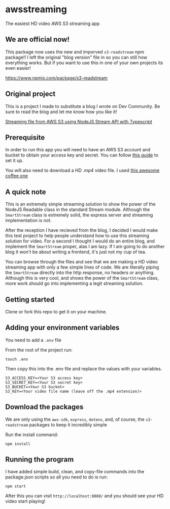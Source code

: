 # awsstreaming
The easiest HD video AWS S3 streaming app

## We are official now!

This package now uses the new and imporved `s3-readstream` npm package!! I left the original "blog version" file in so you can still how everything works. But if you want to use this in one of your own projects its even easier!

https://www.npmjs.com/package/s3-readstream

## Original project

This is a project I made to substitute a blog I wrote on Dev Community. Be sure to read the blog and let me know how you like it!

[Streaming file from AWS S3 using NodeJS Stream API with Typescript](https://dev.to/about14sheep/streaming-data-from-aws-s3-using-nodejs-stream-api-and-typescript-3dj0)

## Prerequisite

In order to run this app you will need to have an AWS S3 account and bucket to obtain your access key and secret.
You can follow [this guide](https://docs.aws.amazon.com/AmazonS3/latest/userguide/setting-up-s3.html) to set it up.

You will also need to download a HD .mp4 video file. I used [this awesome coffee one](https://www.videezy.com/food-and-drink/80-coffee-cup-stock-video-in-high-definition)

## A quick note

This is an extremely simple streaming solution to show the power of the NodeJS Readable class in the standard Stream module. 
Although the `SmartStream` class is extremely solid, the express server and streaming implementation is not.

After the reception I have recieved from the blog, I decided I would make this test project to help people understand how to use this streaming solution for video.
For a second I thought I would do an entire blog, and implement the `SmartStream` proper, alas I am lazy. If I am going to do another blog it won't be about writing a frontend, it's just not my cup of tea.

You can browse through the files and see that we are making a HD video streaming app with only a few simple lines of code.
We are literally piping the `SmartStream` directly into the http response, no headers or anything.
Although this is very cool, and shows the power of the `SmartStream` class, more work should go into implementing a legit streaming solution.

## Getting started

Clone or fork this repo to get it on your machine.

## Adding your environment variables

You need to add a `.env` file

From the root of the project run:
```
touch .env
```

Then copy this into the .env file and replace the values with your variables.

```
S3_ACCESS_KEY=<Your S3 access key>
S3_SECRET_KEY=<Your S3 secret key>
S3_BUCKET=<Your S3 bucket>
S3_KEY=<Your video file name (leave off the .mp4 extension)>
```

## Download the packages

We are only using the `aws-sdk`, `express`, `dotenv`, and, of course, the `s3-readstream` packages to keep it incredibly simple

Run the install command:
```
npm install
```

## Running the program

I have added simple build, clean, and copy-file commands into the package.json scripts so all you need to do is run:
```
npm start
```

After this you can visit `http://localhost:8080/` and you should see your HD video start playing!
